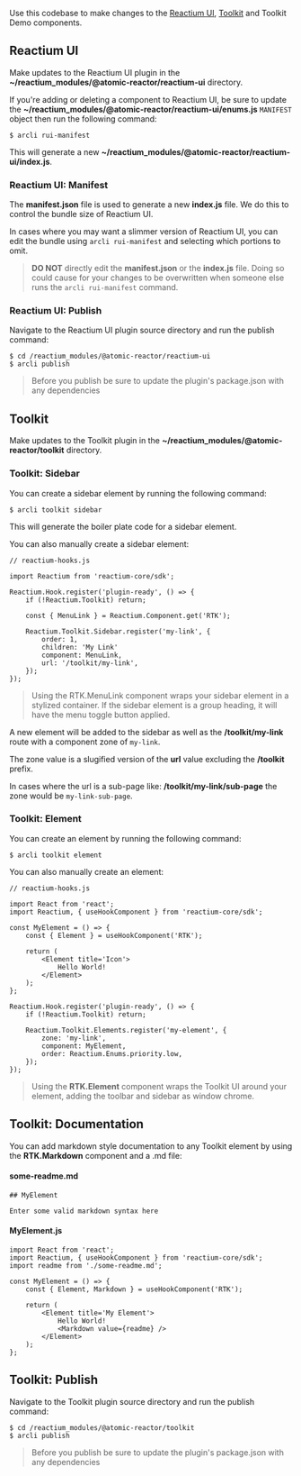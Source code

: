 Use this codebase to make changes to the [Reactium UI](#reactium-ui), [Toolkit](#toolkit) and Toolkit Demo components.

## Reactium UI

Make updates to the Reactium UI plugin in the **~/reactium_modules/@atomic-reactor/reactium-ui** directory.

If you're adding or deleting a component to Reactium UI, be sure to update the **~/reactium_modules/@atomic-reactor/reactium-ui/enums.js** `MANIFEST` object then run the following command:

```
$ arcli rui-manifest
```

This will generate a new **~/reactium_modules/@atomic-reactor/reactium-ui/index.js**.

### Reactium UI: Manifest

The **manifest.json** file is used to generate a new **index.js** file. We do this to control the bundle size of Reactium UI.

In cases where you may want a slimmer version of Reactium UI, you can edit the bundle using `arcli rui-manifest` and selecting which portions to omit.

> **DO NOT** directly edit the **manifest.json** or the **index.js** file. Doing so could cause for your changes to be overwritten when someone else runs the `arcli rui-manifest` command.

### Reactium UI: Publish

Navigate to the Reactium UI plugin source directory and run the publish command:

```
$ cd /reactium_modules/@atomic-reactor/reactium-ui
$ arcli publish
```

> Before you publish be sure to update the plugin's package.json with any dependencies

## Toolkit

Make updates to the Toolkit plugin in the **~/reactium_modules/@atomic-reactor/toolkit** directory.

### Toolkit: Sidebar

You can create a sidebar element by running the following command:

```
$ arcli toolkit sidebar
```

This will generate the boiler plate code for a sidebar element.

You can also manually create a sidebar element:

```
// reactium-hooks.js

import Reactium from 'reactium-core/sdk';

Reactium.Hook.register('plugin-ready', () => {
    if (!Reactium.Toolkit) return;

    const { MenuLink } = Reactium.Component.get('RTK');

    Reactium.Toolkit.Sidebar.register('my-link', {
        order: 1,
        children: 'My Link'
        component: MenuLink,
        url: '/toolkit/my-link',
    });
});
```

> Using the RTK.MenuLink component wraps your sidebar element in a stylized container. If the sidebar element is a group heading, it will have the menu toggle button applied.

A new element will be added to the sidebar as well as the **/toolkit/my-link** route with a component zone of `my-link`.

The zone value is a slugified version of the **url** value excluding the **/toolkit** prefix.

In cases where the url is a sub-page like: **/toolkit/my-link/sub-page** the zone would be `my-link-sub-page`.

### Toolkit: Element

You can create an element by running the following command:

```
$ arcli toolkit element
```

You can also manually create an element:

```
// reactium-hooks.js

import React from 'react';
import Reactium, { useHookComponent } from 'reactium-core/sdk';

const MyElement = () => {
    const { Element } = useHookComponent('RTK');

    return (
        <Element title='Icon'>
            Hello World!
        </Element>
    );
};

Reactium.Hook.register('plugin-ready', () => {
    if (!Reactium.Toolkit) return;

    Reactium.Toolkit.Elements.register('my-element', {
        zone: 'my-link',
        component: MyElement,
        order: Reactium.Enums.priority.low,
    });
});
```

> Using the **RTK.Element** component wraps the Toolkit UI around your element, adding the toolbar and sidebar as window chrome.

## Toolkit: Documentation

You can add markdown style documentation to any Toolkit element by using the **RTK.Markdown** component and a .md file:

#### some-readme.md
```
## MyElement

Enter some valid markdown syntax here
```

#### MyElement.js
```
import React from 'react';
import Reactium, { useHookComponent } from 'reactium-core/sdk';
import readme from './some-readme.md';

const MyElement = () => {
    const { Element, Markdown } = useHookComponent('RTK');

    return (
        <Element title='My Element'>
            Hello World!
            <Markdown value={readme} />
        </Element>
    );
};
```
## Toolkit: Publish
Navigate to the Toolkit plugin source directory and run the publish command:

```
$ cd /reactium_modules/@atomic-reactor/toolkit
$ arcli publish
```

> Before you publish be sure to update the plugin's package.json with any dependencies
